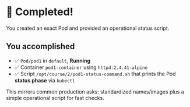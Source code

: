# 🎉 Completed!

You created an exact Pod and provided an operational status script.

## You accomplished
- ✅ `Pod/pod1` in `default`, **Running**
- ✅ Container `pod1-container` using `httpd:2.4.41-alpine`
- ✅ Script `/opt/course/2/pod1-status-command.sh` that prints the Pod **status phase** via `kubectl`

This mirrors common production asks: standardized names/images plus a simple operational script for fast checks.
